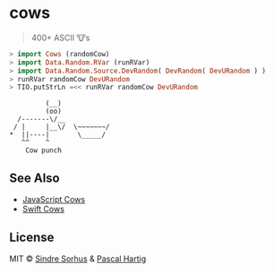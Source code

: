 # cows

> 400+ ASCII 🐮s

```haskell
> import Cows (randomCow)
> import Data.Random.RVar (runRVar)
> import Data.Random.Source.DevRandom( DevRandom( DevURandom ) )
> runRVar randomCow DevURandom
> TIO.putStrLn =<< runRVar randomCow DevURandom
```

```
         (__)
         (oo)
  /-------\/__
 / |     |__\/  \~~~~~~~/
*  ||----|       \_____/
   ^^    ^
    Cow punch
```

## See Also

- [JavaScript Cows](https://github.com/sindresorhus/cows)
- [Swift Cows](https://github.com/NozeIO/Noze.io/tree/develop/Sources/cows)

## License

MIT © [Sindre Sorhus](http://sindresorhus.com) & [Pascal Hartig](https://passy.me/)
